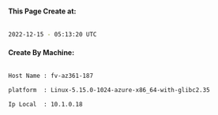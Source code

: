 
   
#### This Page Create at:

```bash

2022-12-15 - 05:13:20 UTC

```

#### Create By Machine:

```bash

Host Name : fv-az361-187

platform  : Linux-5.15.0-1024-azure-x86_64-with-glibc2.35

Ip Local  : 10.1.0.18

```

